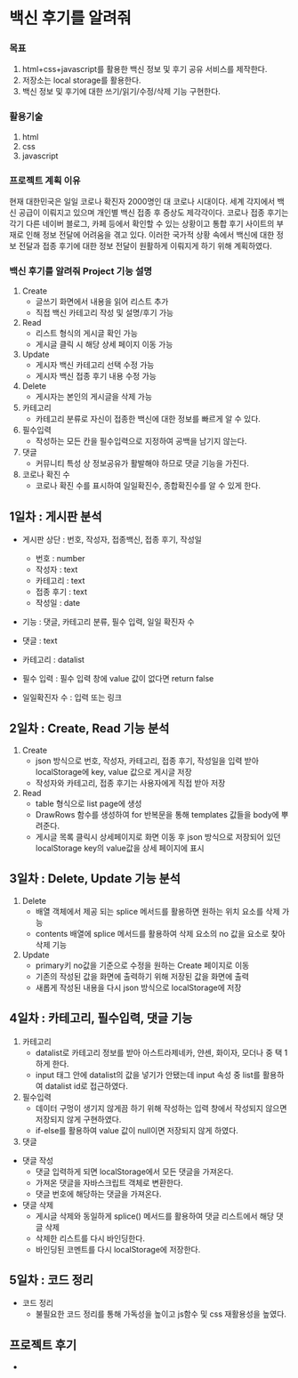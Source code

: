# 백신 후기를 알려줘
### 목표
1. html+css+javascript를 활용한 백신 정보 및 후기 공유 서비스를 제작한다.
2. 저장소는 local storage를 활용한다.
3. 백신 정보 및 후기에 대한 쓰기/읽기/수정/삭제 기능 구현한다.

### 활용기술
1. html
2. css
3. javascript

### 프로젝트 계획 이유
현재 대한민국은 일일 코로나 확진자 2000명인 대 코로나 시대이다. 세계 각지에서 백신 공급이 이뤄지고 있으며 개인별 백신 접종 후 증상도 제각각이다. 코로나 접종 후기는 각기 다른 네이버 블로그, 카페 등에서 확인할 수 있는 상황이고 통합 후기 사이트의 부재로 인해 정보 전달에 어려움을 겪고 있다. 이러한 국가적 상황 속에서 백신에 대한 정보 전달과 접종 후기에 대한 정보 전달이 원활하게 이뤄지게 하기 위해 계획하였다.

### 백신 후기를 알려줘 Project 기능 설명
1. Create 
    - 글쓰기 화면에서 내용을 읽어 리스트 추가
    - 직접 백신 카테고리 작성 및 설명/후기 가능
2. Read
    - 리스트 형식의 게시글 확인 가능
    - 게시글 클릭 시 해당 상세 페이지 이동 가능
3. Update
    - 게시자 백신 카테고리 선택 수정 가능
    - 게시자 백신 접종 후기 내용 수정 가능
4. Delete
    - 게시자는 본인의 게시글을 삭제 가능
5. 카테고리
    - 카테고리 분류로 자신이 접종한 백신에 대한 정보를 빠르게 알 수 있다.
6. 필수입력
    - 작성하는 모든 칸을 필수입력으로 지정하여 공백을 남기지 않는다.
7. 댓글
    - 커뮤니티 특성 상 정보공유가 활발해야 하므로 댓글 기능을 가진다.
8. 코로나 확진 수
    - 코로나 확진 수를 표시하여 일일확진수, 종합확진수를 알 수 있게 한다.

## 1일차 : 게시판 분석
- 게시판 상단 : 번호, 작성자, 접종백신, 접종 후기, 작성일
    - 번호 : number
    - 작성자 : text
    - 카테고리 : text
    - 접종 후기 : text
    - 작성일 : date

- 기능 : 댓글, 카테고리 분류, 필수 입력, 일일 확진자 수
- 댓글 : text
- 카테고리 : datalist
- 필수 입력 : 필수 입력 창에 value 값이 없다면 return false
- 일일확진자 수 : 입력 또는 링크

## 2일차 : Create, Read 기능 분석
1. Create
    - json 방식으로 번호, 작성자, 카테고리, 접종 후기, 작성일을 입력 받아 localStorage에 key, value 값으로 게시글 저장
    - 작성자와 카테고리, 접종 후기는 사용자에게 직접 받아 저장
2. Read
    - table 형식으로 list page에 생성
    - DrawRows 함수를 생성하여 for 반복문을 통해 templates 값들을 body에 뿌려준다.
    - 게시글 목록 클릭시 상세페이지로 화면 이동 후 json 방식으로 저장되어 있던 localStorage key의 value값을 상세 페이지에 표시

## 3일차 : Delete, Update 기능 분석
1. Delete
    - 배열 객체에서 제공 되는 splice 메서드를 활용하면 원하는 위치 요소를 삭제 가능
    - contents 배열에 splice 메서드를 활용하여 삭제 요소의 no 값을 요소로 찾아 삭제 기능
2. Update
    - primary키 no값을 기준으로 수정을 원하는 Create 페이지로 이동
    - 기존의 작성된 값을 화면에 출력하기 위해 저장된 값을 화면에 출력
    - 새롭게 작성된 내용을 다시 json 방식으로 localStorage에 저장

## 4일차 : 카테고리, 필수입력, 댓글 기능
1. 카테고리
    - datalist로 카테고리 정보를 받아 아스트라제네카, 얀센, 화이자, 모더나 중 택 1 하게 한다.
    - input 태그 안에 datalist의 값을 넣기가 안됐는데 input 속성 중 list를 활용하여 datalist id로 접근하였다.
2. 필수입력
    - 데이터 구멍이 생기지 않게끔 하기 위해 작성하는 입력 창에서 작성되지 않으면 저장되지 않게 구현하였다.
    - if-else를 활용하여 value 값이 null이면 저장되지 않게 하였다.
3. 댓글
- 댓글 작성
    - 댓글 입력하게 되면 localStorage에서 모든 댓글을 가져온다.
    - 가져온 댓글을 자바스크립트 객체로 변환한다.
    - 댓글 번호에 해당하는 댓글을 가져온다.
- 댓글 삭제
    - 게시글 삭제와 동일하게 splice() 메서드를 활용하여 댓글 리스트에서 해당 댓글 삭제
    - 삭제한 리스트를 다시 바인딩한다.
    - 바인딩된 코멘트를 다시 localStorage에 저장한다.
    
## 5일차 : 코드 정리
- 코드 정리
    - 불필요한 코드 정리를 통해 가독성을 높이고 js함수 및 css 재활용성을 높였다.
   
## 프로젝트 후기
- 
